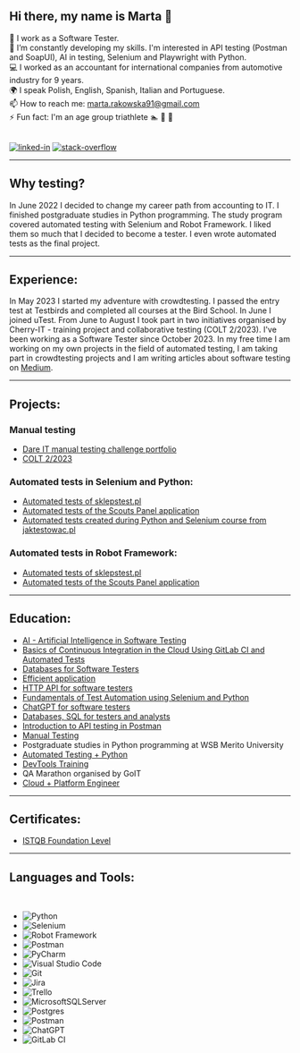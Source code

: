 ## Hi there, my name is Marta 👋

🔭 I work as a Software Tester.</br>
:book: I’m constantly developing my skills. I'm interested in API testing (Postman and SoapUI), AI in testing, Selenium and Playwright with Python.<br/>
:computer: I worked as an accountant for international companies from automotive industry for 9 years.<br/>
:earth_africa: I speak Polish, English, Spanish, Italian and Portuguese.</br>
📫 How to reach me: marta.rakowska91@gmail.com</br>
⚡ Fun fact: I'm an age group triathlete :swimmer: :bicyclist: :runner:</br>

<br>[<img alt="linked-in" src="https://img.shields.io/badge/linkedin-%230077B5.svg?&style=for-the-badge&logo=linkedin&logoColor=white" />](https://www.linkedin.com/in/marta-rakowska/)
[<img alt="stack-overflow" src="https://img.shields.io/badge/stack%20overflow-FE7A16?logo=stack-overflow&logoColor=white&style=for-the-badge" />](https://stackoverflow.com/users/preferences/20940392)</br>

---

## Why testing?

In June 2022 I decided to change my career path from accounting to IT. I finished postgraduate studies in Python programming. The study program covered automated testing with Selenium and Robot Framework. I liked them so much that I decided to become a tester. I even wrote automated tests as the final project. 

---

## Experience:

In May 2023 I started my adventure with crowdtesting. I passed the entry test at Testbirds and completed all courses at the Bird School. In June I joined uTest. From June to August I took part in two initiatives organised by Cherry-IT - training project and collaborative testing (COLT 2/2023). I've been working as a Software Tester since October 2023. In my free time I am working on my own projects in the field of automated testing, I am taking part in crowdtesting projects and I am writing articles about software testing on [Medium](https://medium.com/@marta.rakowska91).

---

## Projects:

### Manual testing
- [Dare IT manual testing challenge portfolio](https://github.com/marta-rakowska/qa_manual_testing_challenge)
- [COLT 2/2023](https://github.com/marta-rakowska/cherryit_portfolio)

### Automated tests in Selenium and Python:
- [Automated tests of sklepstest.pl](https://github.com/marta-rakowska/wsb_final_project_selenium)
- [Automated tests of the Scouts Panel application](https://github.com/marta-rakowska/challenge_portfolio)
- [Automated tests created during Python and Selenium course from jaktestowac.pl](https://github.com/marta-rakowska/jak_testowac)

### Automated tests in Robot Framework:
- [Automated tests of sklepstest.pl](https://github.com/marta-rakowska/wsb_final_project_robotframework)
- [Automated tests of the Scouts Panel application](https://github.com/marta-rakowska/panelscout_robotframework)
  
---

## Education:
- [AI - Artificial Intelligence in Software Testing](https://verified.sertifier.com/en/verify/31075486442414/)
- [Basics of Continuous Integration in the Cloud Using GitLab CI and Automated Tests](https://drive.google.com/file/d/18RDKAKxXIgK1v5KTFmWOM1FdIh7_4b7i/view?usp=share_link)
- [Databases for Software Testers](https://drive.google.com/file/d/1evC7caxNO0sPI9BBNKVIrvYalhcmTlk_/view?usp=share_link)
- [Efficient application](https://drive.google.com/file/d/1l2mI3b38nRDj-CV0YD1ZO24zHpFAAKJL/view?usp=share_link)
- [HTTP API for software testers](https://drive.google.com/file/d/1hCLGCJm2qp5bFQHXQcfxUpSJR9bsqcNH/view?usp=share_link)
- [Fundamentals of Test Automation using Selenium and Python](https://drive.google.com/file/d/1vOas51LVfyWgSdDYwAv-sGOXfh3ydxBG/view?usp=share_link)
- [ChatGPT for software testers](https://drive.google.com/file/d/1hc44dc11STGmQNCa6-I8QU8GBfDyDjCL/view?usp=sharing)
- [Databases, SQL for testers and analysts](https://verified.sertifier.com/en/verify/87007665438130/?ref=email)
- [Introduction to API testing in Postman](https://verified.sertifier.com/en/verify/39975043577915/?ref=email)
- [Manual Testing](https://drive.google.com/file/d/1vGorMJT6V2IGmfMkLgM8dLf5mBcApXnX/view?usp=share_link)
- Postgraduate studies in Python programming at WSB Merito University
- [Automated Testing + Python](https://drive.google.com/file/d/1Qbe5uFBji06DptyvsXEK3NXW1eORwgu5/view)
- [DevTools Training](https://drive.google.com/file/d/10l2J7vDOX6c2IxIiaT_B2S9dEpNWDEhO/view?usp=drivesdk)
- QA Marathon organised by GoIT
- [Cloud + Platform Engineer](https://drive.google.com/file/d/14lM9LMDL4oxaqiPYBBhiFXUpxcQ_sNj5/view)

---

## Certificates:

- [ISTQB Foundation Level](https://drive.google.com/file/d/1YUL1X8XBDEQO5rMv6YipggRYFcss4V7_/view?usp=sharing)

___

## Languages and Tools:
<br/>

- ![Python](https://img.shields.io/badge/Python-3776AB?style=for-the-badge&logo=python&logoColor=white)
- ![Selenium](https://img.shields.io/badge/-selenium-%43B02A?style=for-the-badge&logo=selenium&logoColor=white)
- ![Robot Framework](https://a11ybadges.com/badge?logo=robotframework)
- ![Postman](https://img.shields.io/badge/Postman-FF6C37?style=for-the-badge&logo=postman&logoColor=white)
- ![PyCharm](https://img.shields.io/badge/PyCharm-000000.svg?&style=for-the-badge&logo=PyCharm&logoColor=white)
- ![Visual Studio Code](https://img.shields.io/badge/Visual%20Studio%20Code-0078d7.svg?style=for-the-badge&logo=visual-studio-code&logoColor=white)
- ![Git](https://img.shields.io/badge/GIT-E44C30?style=for-the-badge&logo=git&logoColor=white)
- ![Jira](https://img.shields.io/badge/Jira-0052CC?style=for-the-badge&logo=Jira&logoColor=white)
- ![Trello](https://img.shields.io/badge/Trello-%23026AA7.svg?style=for-the-badge&logo=Trello&logoColor=white)
- ![MicrosoftSQLServer](https://img.shields.io/badge/Microsoft%20SQL%20Server-CC2927?style=for-the-badge&logo=microsoft%20sql%20server&logoColor=white)
- ![Postgres](https://img.shields.io/badge/postgres-%23316192.svg?style=for-the-badge&logo=postgresql&logoColor=white)
- ![Postman](https://img.shields.io/badge/Postman-FF6C37?style=for-the-badge&logo=postman&logoColor=white)
- ![ChatGPT](https://img.shields.io/badge/chatGPT-74aa9c?style=for-the-badge&logo=openai&logoColor=white)
- ![GitLab CI](https://img.shields.io/badge/gitlab%20ci-%23181717.svg?style=for-the-badge&logo=gitlab&logoColor=white)






